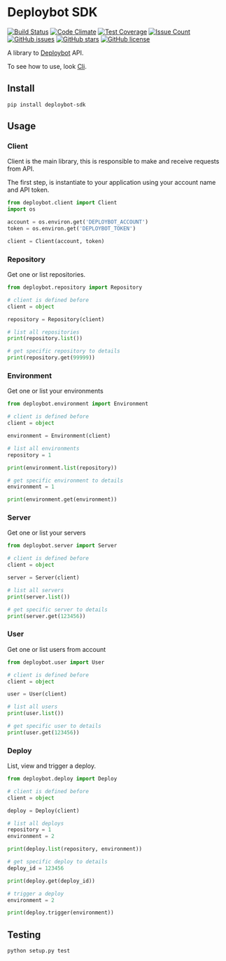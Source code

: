 # Deploybot SDK

[![Build Status](https://travis-ci.org/mrprompt/deploybot-sdk.svg?branch=master)](https://travis-ci.org/mrprompt/deploybot-sdk)
[![Code Climate](https://codeclimate.com/github/mrprompt/deploybot-sdk/badges/gpa.svg)](https://codeclimate.com/github/mrprompt/deploybot-sdk)
[![Test Coverage](https://codeclimate.com/github/mrprompt/deploybot-sdk/badges/coverage.svg)](https://codeclimate.com/github/mrprompt/deploybot-sdk/coverage)
[![Issue Count](https://codeclimate.com/github/mrprompt/deploybot-sdk/badges/issue_count.svg)](https://codeclimate.com/github/mrprompt/deploybot-sdk)
[![GitHub issues](https://img.shields.io/github/issues/mrprompt/deploybot-sdk.svg)](https://github.com/mrprompt/deploybot-sdk/issues)
[![GitHub stars](https://img.shields.io/github/stars/mrprompt/deploybot-sdk.svg)](https://github.com/mrprompt/deploybot-sdk/stargazers)
[![GitHub license](https://img.shields.io/badge/license-AGPL-blue.svg)](https://raw.githubusercontent.com/mrprompt/deploybot-sdk/master/LICENSE)

A library to [Deploybot](https://www.deploybot.com) API.

To see how to use, look [Cli](https://github.com/mrprompt/deploybot-cli).


## Install

```
pip install deploybot-sdk
```

## Usage

### Client

Client is the main library, this is responsible to make and receive requests from API.

The first step, is instantiate to your application using your account name and API token.

```python
from deploybot.client import Client
import os

account = os.environ.get('DEPLOYBOT_ACCOUNT')
token = os.environ.get('DEPLOYBOT_TOKEN')

client = Client(account, token)
```

### Repository

Get one or list repositories.


```python
from deploybot.repository import Repository

# client is defined before
client = object

repository = Repository(client)

# list all repositories
print(repository.list())

# get specific repository to details
print(repository.get(99999))

```

### Environment

Get one or list your environments


```python
from deploybot.environment import Environment

# client is defined before
client = object

environment = Environment(client)

# list all environments
repository = 1

print(environment.list(repository))

# get specific environment to details
environment = 1

print(environment.get(environment))

```

### Server

Get one or list your servers


```python
from deploybot.server import Server

# client is defined before
client = object

server = Server(client)

# list all servers
print(server.list())

# get specific server to details
print(server.get(123456))

```

### User

Get one or list users from account


```python
from deploybot.user import User

# client is defined before
client = object

user = User(client)

# list all users
print(user.list())

# get specific user to details
print(user.get(123456))

```

### Deploy

List, view and trigger a deploy.


```python
from deploybot.deploy import Deploy

# client is defined before
client = object

deploy = Deploy(client)

# list all deploys
repository = 1
environment = 2

print(deploy.list(repository, environment))

# get specific deploy to details
deploy_id = 123456

print(deploy.get(deploy_id))

# trigger a deploy
environment = 2

print(deploy.trigger(environment))

```


## Testing

```
python setup.py test
```
